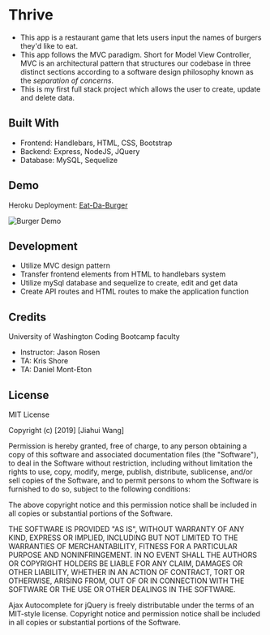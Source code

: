 # Thrive
* This app is a restaurant game that lets users input the names of burgers they'd like to eat.
* This app follows the MVC paradigm. Short for Model View Controller, MVC is an architectural pattern that structures our codebase in three distinct sections according to a software design philosophy known as the _separation of concerns_. 
* This is my first full stack project which allows the user to create, update and delete data.

## Built With
* Frontend: Handlebars, HTML, CSS, Bootstrap
* Backend: Express, NodeJS, JQuery
* Database: MySQL, Sequelize

## Demo
Heroku Deployment: [Eat-Da-Burger](https://hw13-eat-da-burger.herokuapp.com/)

![Burger Demo](demo/burgerdemo.gif)

## Development
* Utilize MVC design pattern 
* Transfer frontend elements from HTML to handlebars system
* Utilize mySql database and sequelize to create, edit and get data
* Create API routes and HTML routes to make the application function

## Credits
University of Washington Coding Bootcamp faculty
* Instructor: Jason Rosen
* TA: Kris Shore
* TA: Daniel Mont-Eton

## License
MIT License

Copyright (c) [2019] [Jiahui Wang]

Permission is hereby granted, free of charge, to any person obtaining a copy
of this software and associated documentation files (the "Software"), to deal
in the Software without restriction, including without limitation the rights
to use, copy, modify, merge, publish, distribute, sublicense, and/or sell
copies of the Software, and to permit persons to whom the Software is
furnished to do so, subject to the following conditions:

The above copyright notice and this permission notice shall be included in all
copies or substantial portions of the Software.

THE SOFTWARE IS PROVIDED "AS IS", WITHOUT WARRANTY OF ANY KIND, EXPRESS OR
IMPLIED, INCLUDING BUT NOT LIMITED TO THE WARRANTIES OF MERCHANTABILITY,
FITNESS FOR A PARTICULAR PURPOSE AND NONINFRINGEMENT. IN NO EVENT SHALL THE
AUTHORS OR COPYRIGHT HOLDERS BE LIABLE FOR ANY CLAIM, DAMAGES OR OTHER
LIABILITY, WHETHER IN AN ACTION OF CONTRACT, TORT OR OTHERWISE, ARISING FROM,
OUT OF OR IN CONNECTION WITH THE SOFTWARE OR THE USE OR OTHER DEALINGS IN THE
SOFTWARE.

Ajax Autocomplete for jQuery is freely distributable under the terms of an MIT-style license. Copyright notice and permission notice shall be included in all copies or substantial portions of the Software.
